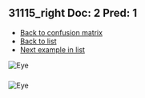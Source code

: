 ## 31115_right Doc: 2 Pred: 1
- [Back to confusion matrix](https://github.com/juliandewit/kaggle_retinopathy/blob/master/matrix.md)
- [Back to list](https://github.com/juliandewit/kaggle_retinopathy/blob/master/lists/21/list.md)
- [Next example in list](https://github.com/juliandewit/kaggle_retinopathy/blob/master/lists/21/31/31143_left.md)

![Eye](https://retinopaty.blob.core.windows.net/size1024/31115_right_2.jpeg)

### 

![Eye]()
